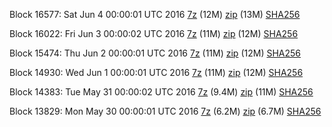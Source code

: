 Block 16577: Sat Jun  4 00:00:01 UTC 2016 [7z](https://transfer.sh/7oyIa/bootstrap.dat.20160604.7z) (12M) [zip](https://transfer.sh/KvMGs/bootstrap.dat.20160604.zip) (13M) [SHA256](https://transfer.sh/N47Jl/sha256.txt)

Block 16022: Fri Jun  3 00:00:02 UTC 2016 [7z](https://transfer.sh/2DTvT/bootstrap.dat.20160603.7z) (11M) [zip](https://transfer.sh/paXUb/bootstrap.dat.20160603.zip) (12M) [SHA256](https://transfer.sh/dNrEm/sha256.txt)

Block 15474: Thu Jun  2 00:00:01 UTC 2016 [7z](https://transfer.sh/FnRHd/bootstrap.dat.20160602.7z) (11M) [zip](https://transfer.sh/IrPAD/bootstrap.dat.20160602.zip) (12M) [SHA256](https://transfer.sh/qhcd5/sha256.txt)

Block 14930: Wed Jun  1 00:00:01 UTC 2016 [7z](https://transfer.sh/11NGhW/bootstrap.dat.20160601.7z) (11M) [zip](https://transfer.sh/FZWWC/bootstrap.dat.20160601.zip) (12M) [SHA256](https://transfer.sh/HM4Fo/sha256.txt)

Block 14383: Tue May 31 00:00:02 UTC 2016 [7z](https://transfer.sh/ew3VW/bootstrap.dat.20160531.7z) (9.4M) [zip](https://transfer.sh/bYrk1/bootstrap.dat.20160531.zip) (11M) [SHA256](https://transfer.sh/SepQm/sha256.txt)

Block 13829: Mon May 30 00:00:01 UTC 2016 [7z](https://transfer.sh/SD5Nk/bootstrap.dat.20160530.7z) (6.2M) [zip](https://transfer.sh/JDpHZ/bootstrap.dat.20160530.zip) (6.7M) [SHA256](https://transfer.sh/1GXhJ/sha256.txt)
